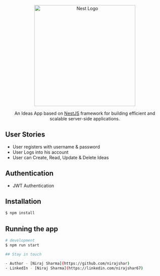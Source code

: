 <p align="center">
  <a href="http://nestjs.com/" target="blank"><img src="https://nestjs.com/img/logo_text.svg" width="320" alt="Nest Logo" /></a>
</p>

[circleci-image]: https://img.shields.io/circleci/build/github/nestjs/nest/master?token=abc123def456
[circleci-url]: https://circleci.com/gh/nestjs/nest

  <p align="center">An Ideas App based on <a href="http://nodejs.org" target="_blank">NestJS</a> framework for building efficient and scalable server-side applications.</p>
    <p align="center">

## User Stories

- User registers with username & password
- User Logs into his account 
- User can Create, Read, Update & Delete Ideas

## Authentication 

- JWT Authentication


## Installation

```bash
$ npm install
```

## Running the app

```bash
# development
$ npm run start

## Stay in touch

- Author - [Niraj Sharma](https://github.com/nirajshar)
- LinkedIn - [Niraj Sharma](https://linkedin.com/nirajshar67)

